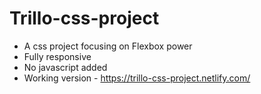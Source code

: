 # Trillo-css-project

* A css project focusing on Flexbox power
* Fully responsive
* No javascript added
* Working version - https://trillo-css-project.netlify.com/
